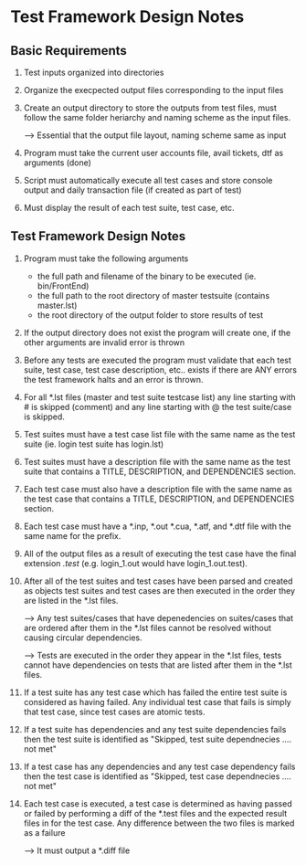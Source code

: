 Test Framework Design Notes
=================================

Basic Requirements
--------------------

1.  Test inputs organized into directories

2.  Organize the execpected output files corresponding to the input files

3.  Create an output directory to store the outputs from test files, must follow
    the same folder heriarchy and naming scheme as the input files.

    --> Essential that the output file layout, naming scheme same as input

4.  Program must take the current user accounts file, avail tickets, dtf as
    arguments (done)

5.  Script must automatically execute all test cases and store console output 
    and daily transaction file (if created as part of test)

6.  Must display the result of each test suite, test case, etc.



Test Framework Design Notes
-------------------------------

1.  Program must take the following arguments

    - the full path and filename of the binary to be executed (ie. bin/FrontEnd)
    - the full path to the root directory of master testsuite (contains master.lst)
    - the root directory of the output folder to store results of test

2.  If the output directory does not exist the program will create one, if the
    other arguments are invalid error is thrown

3.  Before any tests are executed the program must validate that each test suite,
    test case, test case description, etc.. exists if there are ANY errors the
    test framework halts and an error is thrown.

4.  For all *.lst files (master and test suite testcase list) any line starting
    with # is skipped (comment) and any line starting with @ the test suite/case
    is skipped.

5.  Test suites must have a test case list file with the same name as the test
    suite (ie. login test suite has login.lst)

6.  Test suites must have a description file with the same name as the test
    suite that contains a TITLE, DESCRIPTION, and DEPENDENCIES section.

7.  Each test case must also have a description file with the same name as
    the test case that contains a TITLE, DESCRIPTION, and DEPENDENCIES section.

8.  Each test case must have a *.inp, *.out *.cua, *.atf, and *.dtf file with
    the same name for the prefix.

9.  All of the output files as a result of executing the test case have the
    final extension *.test* (e.g. login_1.out would have login_1.out.test).

10. After all of the test suites and test cases have been parsed and created
    as objects test suites and test cases are then executed in the order they
    are listed in the *.lst files.

    --> Any test suites/cases that have depenedencies on suites/cases that are
        ordered after them in the *.lst files cannot be resolved without causing
        circular dependencies.

    --> Tests are executed in the order they appear in the *.lst files, tests
        cannot have dependencies on tests that are listed after them in the *.lst
        files.

12. If a test suite has any test case which has failed the entire test suite is
    considered as having failed. Any individual test case that fails is simply
    that test case, since test cases are atomic tests.

13. If a test suite has dependencies and any test suite dependencies fails then
    the test suite is identified as "Skipped, test suite dependnecies .... not met"

14. If a test case has any dependencies and any test case dependency fails then
    the test case is identified as "Skipped, test case dependnecies .... not met"

15. Each test case is executed, a test case is determined as having passed or failed
    by performing a diff of the *.test files and the expected result files in
    for the test case. Any difference between the two files is marked as a failure

    --> It must output a *.diff file


